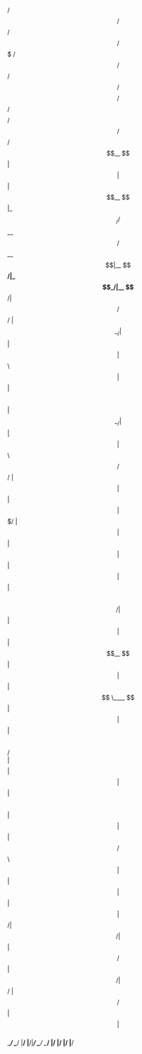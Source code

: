 
  /$$$$$$  /$$   /$$ /$$$$$$$  /$$$$$$  /$$$$$$   /$$$$$$  /$$$$$$$$ /$$$$$$ /$$$$$$$$ /$$     /$$
 /$$__  $$| $$  | $$| $$__  $$|_  $$_/ /$$__  $$ /$$__  $$|__  $$__/|_  $$_/|__  $$__/|  $$   /$$/
| $$  \__/| $$  | $$| $$  \ $$  | $$  | $$  \ $$| $$  \__/   | $$     | $$     | $$    \  $$ /$$/ 
| $$      | $$  | $$| $$$$$$$/  | $$  | $$  | $$|  $$$$$$    | $$     | $$     | $$     \  $$$$/  
| $$      | $$  | $$| $$__  $$  | $$  | $$  | $$ \____  $$   | $$     | $$     | $$      \  $$/   
| $$    $$| $$  | $$| $$  \ $$  | $$  | $$  | $$ /$$  \ $$   | $$     | $$     | $$       | $$    
|  $$$$$$/|  $$$$$$/| $$  | $$ /$$$$$$|  $$$$$$/|  $$$$$$/   | $$    /$$$$$$   | $$       | $$    
 \______/  \______/ |__/  |__/|______/ \______/  \______/    |__/   |______/   |__/       |__/    
